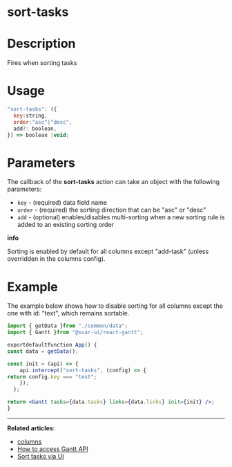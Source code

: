 # sort-tasks

# **Description**

Fires when sorting tasks

# **Usage**

```jsx
"sort-tasks": ({
  key:string,
  order:"asc"|"desc",
  add?: boolean,
}) => boolean |void;

```

# **Parameters**

The callback of the **sort-tasks** action can take an object with the following parameters:

- `key` - (required) data field name
- `order` - (required) the sorting direction that can be "asc" or "desc"
- `add` - (optional) enables/disables multi-sorting when a new sorting rule is added to an existing sorting order

**info**

Sorting is enabled by default for all columns except "add-task" (unless overridden in the columns config).

# **Example**

The example below shows how to disable sorting for all columns except the one with id: "text", which remains sortable.

```jsx
import { getData }from "./common/data";
import { Gantt }from "@svar-ui/react-gantt";

exportdefaultfunction App() {
const data = getData();

const init = (api) => {
    api.intercept("sort-tasks", (config) => {
return config.key === "text";
    });
  };

return <Gantt tasks={data.tasks} links={data.links} init={init} />;
}

```

---

**Related articles**:

- [columns](https://docs.svar.dev/react/gantt/api/properties/columns)
- [How to access Gantt API](https://docs.svar.dev/react/gantt/api/how_to_access_api)
- [Sort tasks via UI](https://docs.svar.dev/react/gantt/guides/user-interface/#sort-tasks)
